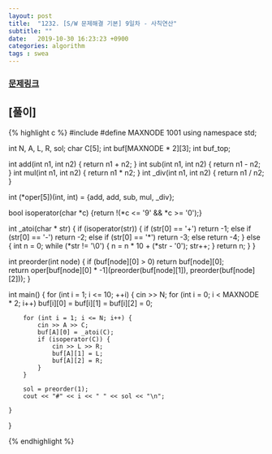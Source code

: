 ```yaml
---
layout: post
title:  "1232. [S/W 문제해결 기본] 9일차 - 사칙연산"
subtitle: ""
date:   2019-10-30 16:23:23 +0900
categories: algorithm
tags : swea
---
```

### [문제링크]({{"https://swexpertacademy.com/main/code/problem/problemDetail.do?contestProbId=AV141J8KAIcCFAYD"}})

## [풀이]

{% highlight c %}
#include <iostream>
#define MAXNODE 1001
using namespace std;

int N, A, L, R, sol;
char C[5];
int buf[MAXNODE * 2][3]; int buf_top;

int add(int n1, int n2) { return n1 + n2; }
int sub(int n1, int n2) { return n1 - n2; }
int mul(int n1, int n2) { return n1 * n2; }
int _div(int n1, int n2) { return n1 / n2; }

int (*oper[5])(int, int) = {add, add, sub, mul, _div};

bool isoperator(char *c) {return !(*c <= '9' && *c >= '0');}

int _atoi(char * str) {
	if (isoperator(str)) {
		if (str[0] == '+') return -1;
		else if (str[0] == '-') return -2;
		else if (str[0] == '*') return -3;
		else return -4;
	}
	else {
		int n = 0;
		while (*str != '\0') {
			n = n * 10 + (*str - '0');
			str++;
		}
		return n;
	}
}

int preorder(int node) {
	if (buf[node][0] > 0)
		return buf[node][0];	
	return oper[buf[node][0] * -1](preorder(buf[node][1]), preorder(buf[node][2]));
}

int main() {
	for (int i = 1; i <= 10; ++i) {
		cin >> N;
		for (int i = 0; i < MAXNODE * 2; i++) buf[i][0] = buf[i][1] = buf[i][2] = 0;
		
		for (int i = 1; i <= N; i++) {
			cin >> A >> C;
			buf[A][0] = _atoi(C);
			if (isoperator(C)) {
				cin >> L >> R;
				buf[A][1] = L;
				buf[A][2] = R;
			}
		}

		sol = preorder(1);
		cout << "#" << i << " " << sol << "\n";
		
	}
}

{% endhighlight %}